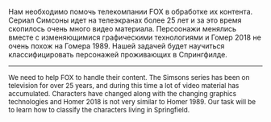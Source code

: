 Нам необходимо помочь телекомпании FOX  в обработке их контента. Сериал Симсоны идет на телеэкранах более 25 лет и за это время скопилось очень много видео материала. Персоонажи менялись вместе с изменяющимися графическими технологиями   и Гомер 2018 не очень похож на Гомера 1989. Нашей задачей будет научиться классифицировать персонажей проживающих в Спрингфилде. 

---

<font size="2"> We need to help FOX to handle their content. The Simsons series has been on television for over 25 years, and during this time a lot of video material has accumulated. Characters have changed along with the changing graphics technologies and Homer 2018 is not very similar to Homer 1989. Our task will be to learn how to classify the characters living in Springfield. </font>












